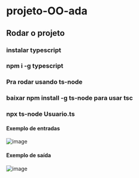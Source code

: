 # projeto-OO-ada
## Rodar o projeto
### instalar typescript
### npm i -g typescript
### Pra rodar usando ts-node
### baixar npm install -g ts-node para usar tsc

### npx ts-node Usuario.ts
#### Exemplo de entradas
![image](https://github.com/SilvioRC/projeto-OO-ada/assets/70579689/ad10d019-2ad1-40a5-859a-95fbb9190520)


#### Exemplo de saída
![image](https://github.com/SilvioRC/projeto-OO-ada/assets/70579689/a13891e4-f418-4aae-8f09-3244acd24aa0)
